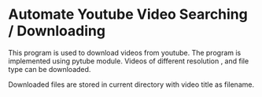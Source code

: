 # Automate Youtube Video Searching / Downloading

This program is used to download videos from youtube. The program is implemented using pytube module. 
Videos of different resolution , and file type can be downloaded. 

Downloaded files are stored in current directory with video title as filename.
